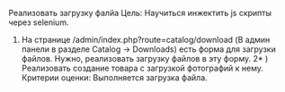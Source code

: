 Реализовать загрузку фалйа
Цель: Научиться инжектить js скрипты через selenium.
1) На странице /admin/index.php?route=catalog/download (В админ панели в разделе Catalog -> Downloads) есть форма для загрузки файлов. Нужно, реализовать загрузку файлов в эту форму.
2* ) Реализовать создание товара с загрузкой фотографий к нему.
Критерии оценки: Выполняется загрузка файла. 
